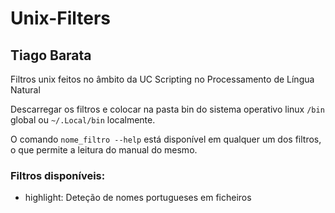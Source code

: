 # Unix-Filters
## Tiago Barata
Filtros unix feitos no âmbito da UC Scripting no Processamento de Língua Natural

Descarregar os filtros e colocar na pasta bin do sistema operativo linux `/bin` global ou `~/.Local/bin` localmente.

O comando `nome_filtro --help` está disponível em qualquer um dos filtros, o que permite a leitura do manual do mesmo.


### **Filtros disponíveis:**
- highlight: Deteção de nomes portugueses em ficheiros
